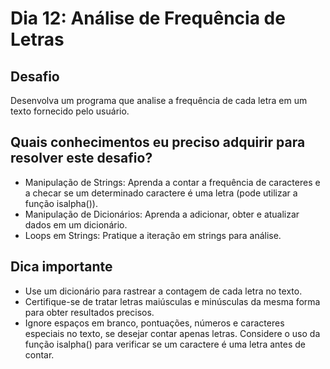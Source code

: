 # Dia 12: Análise de Frequência de Letras

## Desafio
Desenvolva um programa que analise a frequência de cada letra em um texto fornecido pelo usuário.

## Quais conhecimentos eu preciso adquirir para resolver este desafio?
- Manipulação de Strings: Aprenda a contar a frequência de caracteres e a checar se um determinado caractere é uma letra (pode utilizar a função isalpha()).
- Manipulação de Dicionários: Aprenda a adicionar, obter e atualizar dados em um dicionário.
- Loops em Strings: Pratique a iteração em strings para análise.

## Dica importante
- Use um dicionário para rastrear a contagem de cada letra no texto.
- Certifique-se de tratar letras maiúsculas e minúsculas da mesma forma para obter resultados precisos.
- Ignore espaços em branco, pontuações, números e caracteres especiais no texto, se desejar contar apenas letras. Considere o uso da função isalpha() para verificar se um caractere é uma letra antes de contar.
